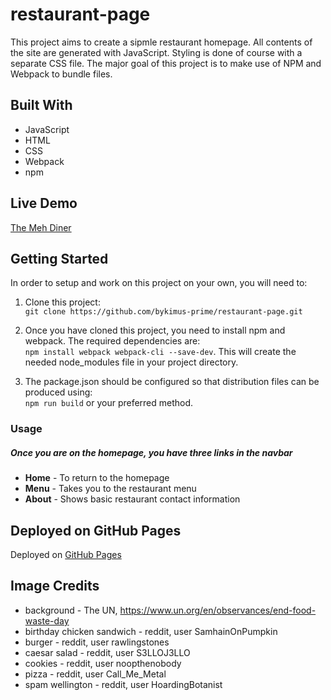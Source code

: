 # restaurant-page

This project aims to create a sipmle restaurant homepage. All contents of the site are generated with JavaScript. Styling is done of course with a separate CSS file. The major goal of this project is to make use of NPM and Webpack to bundle files.

## Built With 

- JavaScript
- HTML
- CSS
- Webpack
- npm

## Live Demo
[The Meh Diner](https://bykimus-prime.github.io/restaurant-page/)

## Getting Started

In order to setup and work on this project on your own, you will need to:

1. Clone this project:  
`git clone https://github.com/bykimus-prime/restaurant-page.git`

2. Once you have cloned this project, you need to install npm and webpack. The required dependencies are:  
`npm install webpack webpack-cli --save-dev`. This will create the needed node_modules file in your project directory.

3. The package.json should be configured so that distribution files can be produced using:  
`npm run build` or your preferred method.

### Usage
##### Once you are on the homepage, you have three links in the navbar
- **Home** - To return to the homepage
- **Menu** - Takes you to the restaurant menu
- **About** - Shows basic restaurant contact information

## Deployed on GitHub Pages

Deployed on [GitHub Pages](https://pages.github.com/)

## Image Credits

- background - The UN, https://www.un.org/en/observances/end-food-waste-day
- birthday chicken sandwich - reddit, user SamhainOnPumpkin
- burger - reddit, user rawlingstones
- caesar salad - reddit, user S3LLOJ3LLO
- cookies - reddit, user noopthenobody
- pizza - reddit, user Call_Me_Metal
- spam wellington - reddit, user HoardingBotanist
